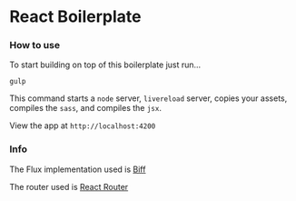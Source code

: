 # React Boilerplate

### How to use

To start building on top of this boilerplate just run...

`gulp`

This command starts a `node` server, `livereload` server, copies your assets, compiles the `sass`, and compiles the `jsx`.

View the app at `http://localhost:4200`

### Info

The Flux implementation used is [Biff](https://github.com/FormidableLabs/biff)

The router used is [React Router](https://github.com/rackt/react-router)
